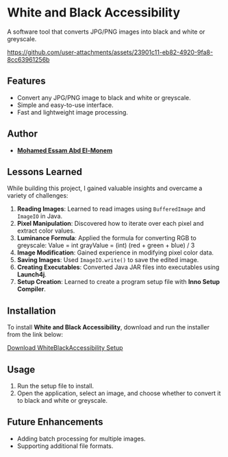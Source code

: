 # White and Black Accessibility

A software tool that converts JPG/PNG images into black and white or greyscale.

https://github.com/user-attachments/assets/23901c11-eb82-4920-9fa8-8cc63961256b

## Features

- Convert any JPG/PNG image to black and white or greyscale.
- Simple and easy-to-use interface.
- Fast and lightweight image processing.

## Author

- [**Mohamed Essam Abd El-Monem**](https://github.com/MohamedEMonem)

## Lessons Learned

While building this project, I gained valuable insights and overcame a variety of challenges:

1. **Reading Images**: Learned to read images using `BufferedImage` and `ImageIO` in Java.
2. **Pixel Manipulation**: Discovered how to iterate over each pixel and extract color values.
3. **Luminance Formula**: Applied the formula for converting RGB to greyscale: Value = int grayValue = (int) (red +
   green + blue) / 3
4. **Image Modification**: Gained experience in modifying pixel color data.
5. **Saving Images**: Used `ImageIO.write()` to save the edited image.
6. **Creating Executables**: Converted Java JAR files into executables using **Launch4j**.
7. **Setup Creation**: Learned to create a program setup file with **Inno Setup Compiler**.

## Installation

To install **White and Black Accessibility**, download and run the installer from the link below:

[Download WhiteBlackAccessibility Setup](https://github.com/MohamedEMonem/WhiteBlackAccessibility/releases/download/WhiteBlackAccessibility/WhiteBlackAccessibilitySetup.exe)

## Usage

1. Run the setup file to install.
2. Open the application, select an image, and choose whether to convert it to black and white or greyscale.

## Future Enhancements

- Adding batch processing for multiple images.
- Supporting additional file formats.
